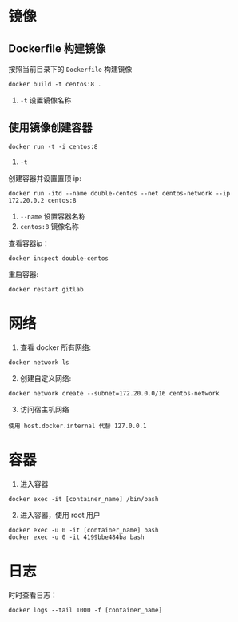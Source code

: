 



# 镜像

## Dockerfile 构建镜像

按照当前目录下的 `Dockerfile` 构建镜像

```
docker build -t centos:8 .
```

1. `-t` 设置镜像名称

## 使用镜像创建容器

```
docker run -t -i centos:8
```

1. `-t`

创建容器并设置置顶 ip:

```
docker run -itd --name double-centos --net centos-network --ip 172.20.0.2 centos:8
```

1. `--name` 设置容器名称
2. `centos:8` 镜像名称

查看容器ip：

```
docker inspect double-centos
```

重启容器:

```
docker restart gitlab
```


# 网络

1. 查看 docker 所有网络:

```
docker network ls
```

2. 创建自定义网络:

```
docker network create --subnet=172.20.0.0/16 centos-network
```

3. 访问宿主机网络

```
使用 host.docker.internal 代替 127.0.0.1
```


# 容器

1. 进入容器

```
docker exec -it [container_name] /bin/bash
```

2. 进入容器，使用 root 用户

```
docker exec -u 0 -it [container_name] bash
docker exec -u 0 -it 4199bbe484ba bash
```

# 日志

时时查看日志：

```
docker logs --tail 1000 -f [container_name]
```